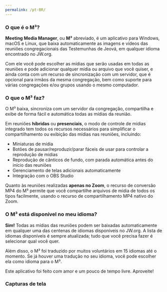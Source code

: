 ```yaml
---
permalink: /pt-BR/
---
```

  
### O que é o M³?

**Meeting Media Manager**, ou **M³** abreviado, é um aplicativo para Windows, macOS e Linux, que baixa automaticamente as imagens e vídeos das reuniões congregacionais das Testemunhas de Jeová, em qualquer idioma encontrado no JW.org.

Com ele você pode escolher as mídias que serão usadas em todas as reuniões e pode adicionar qualquer mídia ou arquivo que você quiser, e ainda conta com um recurso de sincronização com um servidor, que é opcional para irmãos da mesma congregação, bem como suporte para várias congregações e/ou grupos usando o mesmo computador.

### O que o M³ faz?

O M³ baixa, sincroniza com um servidor da congregação, compartilha e exibe de forma fácil e automática todas as mídias da reunião.

Em reuniões **híbridas** ou **presenciais**, o modo de controle de mídias integrado tem todos os recursos necessários para simplificar o compartilhamento ou exibição das mídias nas reuniões, incluindo:

- Miniaturas de mídia
- Botões de pausar/reproduzir/parar fáceis de usar para controlar a reprodução de mídias
- Reprodução de cânticos de fundo, com parada automática antes do início das reuniões
- Gerenciamento de telas adicionais automaticamente
- Integração com o OBS Studio

Quanto às reuniões realizadas **apenas no Zoom**, o recurso de conversão MP4 do M³ permite que você compartilhe arquivos de mídia de todos os tipos facilmente, usando o recurso de compartilhamento MP4 nativo do Zoom.

### O M³ está disponível no meu idioma?

**Sim!** Todas as mídias das reuniões podem ser baixadas automaticamente em qualquer uma das centenas de idiomas disponíveis no JW.org. A lista de idiomas disponíveis é sempre atualizada; tudo que você precisa fazer é selecionar qual você quer.

Além disso, o M³ foi traduzido por muitos voluntários em 15 idiomas até o momento. Se já houver uma tradução no seu idioma, você pode escolher ela como idioma para o M³.

Este aplicativo foi feito com amor e um pouco de tempo livre. Aproveite!

### Capturas de tela
